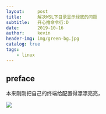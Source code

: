 ```yaml
---
layout:     post
title:      解决WSL下目录显示绿底的问题
subtitle:  	开心撸命令行:D
date:       2019-10-16
author:     kevin
header-img: img/green-bg.jpg
catalog: true
tags:
    - linux
---
```










## preface



本来刚刚把自己的终端给配置得漂漂亮亮，



![](https://ae01.alicdn.com/kf/H73362356b9a8482abc3c36e4bfaf0040j.jpg)